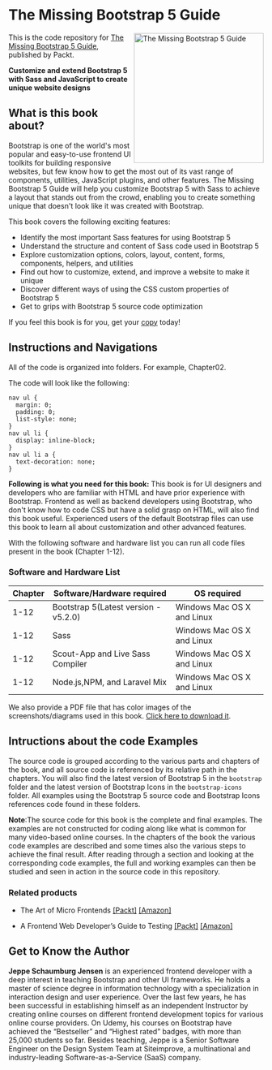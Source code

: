 # The Missing Bootstrap 5 Guide

<a href="https://www.packtpub.com/product/the-missing-bootstrap-5-guide/9781801076432"><img src="https://static.packt-cdn.com/products/9781801076432/cover/smaller" alt="The Missing Bootstrap 5 Guide" height="256px" align="right"></a>

This is the code repository for [The Missing Bootstrap 5 Guide](https://www.packtpub.com/product/the-missing-bootstrap-5-guide/9781801076432), published by Packt.

**Customize and extend Bootstrap 5 with Sass and JavaScript to create unique website designs**

## What is this book about?
Bootstrap is one of the world's most popular and easy-to-use frontend UI toolkits for building responsive websites, but few know how to get the most out of its vast range of components, utilities, JavaScript plugins, and other features. The Missing Bootstrap 5 Guide will help you customize Bootstrap 5 with Sass to achieve a layout that stands out from the crowd, enabling you to create something unique that doesn't look like it was created with Bootstrap.

This book covers the following exciting features:
* Identify the most important Sass features for using Bootstrap 5
* Understand the structure and content of Sass code used in Bootstrap 5
* Explore customization options, colors, layout, content, forms, components, helpers, and utilities
* Find out how to customize, extend, and improve a website to make it unique
* Discover different ways of using the CSS custom properties of Bootstrap 5
* Get to grips with Bootstrap 5 source code optimization

If you feel this book is for you, get your [copy](https://www.amazon.com/Missing-Bootstrap-Guide-Customize-JavaScript/dp/180107643X) today!


## Instructions and Navigations
All of the code is organized into folders. For example, Chapter02.

The code will look like the following:
```
nav ul {
  margin: 0;
  padding: 0;
  list-style: none;
}
nav ul li {
  display: inline-block;
}
nav ul li a {
  text-decoration: none;
}
```

**Following is what you need for this book:**
This book is for UI designers and developers who are familiar with HTML and have prior experience with Bootstrap. Frontend as well as backend developers using Bootstrap, who don't know how to code CSS but have a solid grasp on HTML, will also find this book useful. Experienced users of the default Bootstrap files can use this book to learn all about customization and other advanced features.

With the following software and hardware list you can run all code files present in the book (Chapter 1-12).

### Software and Hardware List
| Chapter | Software/Hardware required | OS required |
| -------- | ------------------------------------ | ----------------------------------- |
| 1-12 | Bootstrap 5(Latest version - v5.2.0) | Windows Mac OS X and Linux  |
| 1-12 | Sass| Windows Mac OS X and Linux  |
| 1-12 | Scout-App and Live Sass Compiler| Windows Mac OS X and Linux  |
| 1-12 | Node.js,NPM, and Laravel Mix| Windows Mac OS X and Linux  |

We also provide a PDF file that has color images of the screenshots/diagrams used in this book. [Click here to download it](https://packt.link/yXP75).

## Intructions about the code Examples
The source code is grouped according to the various parts and chapters of the book, and all source code is referenced by its relative path in the chapters.
You will also find the latest version of Bootstrap 5 in the `bootstrap` folder and the latest version of Bootstrap Icons in the `bootstrap-icons` folder.
All examples using the Bootstrap 5 source code and Bootstrap Icons references code found in these folders.

**Note**:The source code for this book is the complete and final examples. The examples are not constructed for coding along like what is common for many video-based online courses. In the chapters of the book the various code examples are described and some times also the various steps to achieve the final result. After reading through a section and looking at the corresponding code examples, the full and working examples can then be studied and seen in action in the source code in this repository.

### Related products
* The Art of Micro Frontends [[Packt]](https://www.packtpub.com/product/the-art-of-micro-frontends/9781800563568) [[Amazon]](https://www.amazon.com/Art-Micro-Frontends-compositional-application/dp/1800563566)

* A Frontend Web Developer’s Guide to Testing [[Packt]](https://www.packtpub.com/product/a-front-end-web-developer-s-guide-to-testing/9781803238319) [[Amazon]](https://www.amazon.com/Frontend-Web-Developers-Guide-Testing/dp/1803238313/ref=tmm_pap_swatch_0?_encoding=UTF8&qid=&sr=)


## Get to Know the Author

**Jeppe Schaumburg Jensen**
is an experienced frontend developer with a deep interest in teaching Bootstrap and other UI frameworks. He holds a master of science degree in information technology with a specialization in interaction design and user experience. Over the last few years, he has been successful in establishing himself as an independent Instructor by creating online courses on different frontend development topics for various online course providers. On Udemy, his courses on Bootstrap have achieved the “Bestseller” and “Highest rated” badges, with more than 25,000 students so far. Besides teaching, Jeppe is a Senior Software Engineer on the Design System Team at Siteimprove, a multinational and industry-leading Software-as-a-Service (SaaS) company.
